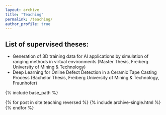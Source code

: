 ```yaml
---
layout: archive
title: "Teaching"
permalink: /teaching/
author_profile: true
---
```


## List of supervised theses:
* Generation of 3D training data for AI applications by simulation of ranging methods in virtual environments (Master Thesis, Freiberg University of Mining & Technology)
* Deep Learning for Online Defect Detection in a Ceramic Tape Casting Process (Bachelor Thesis, Freiberg University of Mining & Technology, Fraunhofer)

{% include base_path %}

{% for post in site.teaching reversed %}
  {% include archive-single.html %}
{% endfor %}
